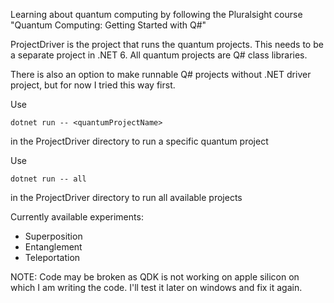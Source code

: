 Learning about quantum computing by following the Pluralsight course
"Quantum Computing: Getting Started with Q#"

ProjectDriver is the project that runs the quantum projects. This needs to be a separate project in .NET 6.
All quantum projects are Q# class libraries.

There is also an option to make runnable Q# projects without .NET driver project, but for now I tried this way first.

Use 
```
dotnet run -- <quantumProjectName> 
```
in the ProjectDriver directory to run a specific quantum project

Use
```
dotnet run -- all
```
in the ProjectDriver directory to run all available projects

Currently available experiments:
- Superposition
- Entanglement
- Teleportation

NOTE: Code may be broken as QDK is not working on apple silicon on which I am writing the code. I'll test it later on windows and fix it again.